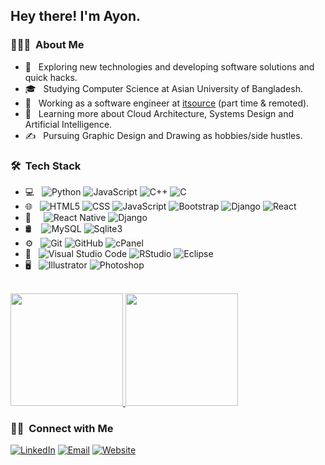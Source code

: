 <h2> Hey there! I'm Ayon.</h2>

<h3> 👨🏻‍💻 &nbsp;About Me </h3>

- 🤔 &nbsp; Exploring new technologies and developing software solutions and quick hacks.
- 🎓 &nbsp; Studying Computer Science at Asian University of Bangladesh.
- 💼 &nbsp; Working as a software engineer at <a href="https://www.itsourcebd.com/">itsource</a> (part time & remoted).
- 🌱 &nbsp; Learning more about Cloud Architecture, Systems Design and Artificial Intelligence.
- ✍️ &nbsp; Pursuing Graphic Design and Drawing as hobbies/side hustles.

<h3> 🛠 &nbsp;Tech Stack</h3>

- 💻 &nbsp;
  ![Python](https://img.shields.io/badge/-Python-333333?style=flat&logo=python)
  ![JavaScript](https://img.shields.io/badge/-JavaScript-333333?style=flat&logo=JavaScript&logoColor=007396)
  ![C++](https://img.shields.io/badge/-C++-333333?style=flat&logo=C%2B%2B&logoColor=00599C)
  ![C](https://img.shields.io/badge/-C-333333?style=flat&logo=C&logoColor=276DC3)
- 🌐 &nbsp;
  ![HTML5](https://img.shields.io/badge/-HTML5-333333?style=flat&logo=HTML5)
  ![CSS](https://img.shields.io/badge/-CSS-333333?style=flat&logo=CSS3&logoColor=1572B6)
  ![JavaScript](https://img.shields.io/badge/-JavaScript-333333?style=flat&logo=javascript)
  ![Bootstrap](https://img.shields.io/badge/-Bootstrap-333333?style=flat&logo=bootstrap&logoColor=563D7C)
  ![Django](https://img.shields.io/badge/-Django-333333?style=flat&logo=django)
  ![React](https://img.shields.io/badge/-React-333333?style=flat&logo=react)
- 📱 &nbsp;&nbsp;&nbsp;
  ![React Native](https://img.shields.io/badge/-ReactNative-333333?style=flat&logo=react)
  ![Django](https://img.shields.io/badge/-Django-333333?style=flat&logo=django)
- 🛢 &nbsp;&nbsp;
  ![MySQL](https://img.shields.io/badge/-MySQL-333333?style=flat&logo=mysql)
  ![Sqlite3](https://img.shields.io/badge/-Sqlite3-333333?style=flat&logo=sqlite)
- ⚙️ &nbsp;
  ![Git](https://img.shields.io/badge/-Git-333333?style=flat&logo=git)
  ![GitHub](https://img.shields.io/badge/-GitHub-333333?style=flat&logo=github)
  ![cPanel](https://img.shields.io/badge/-cPanel-333333?style=flat&logo=cPanel)
- 🔧 &nbsp;
  ![Visual Studio Code](https://img.shields.io/badge/-Visual%20Studio%20Code-333333?style=flat&logo=visual-studio-code&logoColor=007ACC)
  ![RStudio](https://img.shields.io/badge/-RStudio-333333?style=flat&logo=rstudio)
  ![Eclipse](https://img.shields.io/badge/-Eclipse-333333?style=flat&logo=eclipse-ide&logoColor=2C2255)
- 🖥 &nbsp;
  ![Illustrator](https://img.shields.io/badge/-Illustrator-333333?style=flat&logo=adobe-illustrator)
  ![Photoshop](https://img.shields.io/badge/-Photoshop-333333?style=flat&logo=adobe-photoshop)

<br/>

<a href="https://github.com/GregoryAyon">
  <img height="180em" src="https://github-readme-stats.vercel.app/api?username=GregoryAyon&theme=buefy&show_icons=true" />
  <img height="180em" src="https://github-readme-stats.vercel.app/api/top-langs/?username=GregoryAyon&theme=buefy&layout=compact" />
</a>

<br/>

<h3> 🤝🏻 &nbsp;Connect with Me </h3>

<p>
<a href="#"><img alt="LinkedIn" src="https://img.shields.io/badge/LinkedIn-GregoryAyon-blue?style=flat-square&logo=linkedin"></a>
<a href="mailto:royayon229@gmail.com"><img alt="Email" src="https://img.shields.io/badge/Email-royayon229@gmail.com-blue?style=flat-square&logo=gmail"></a>
<a href="#"><img alt="Website" src="https://img.shields.io/badge/Website-www.ayon.com-blue?style=flat-square&logo=google-chrome"></a>
</p>
